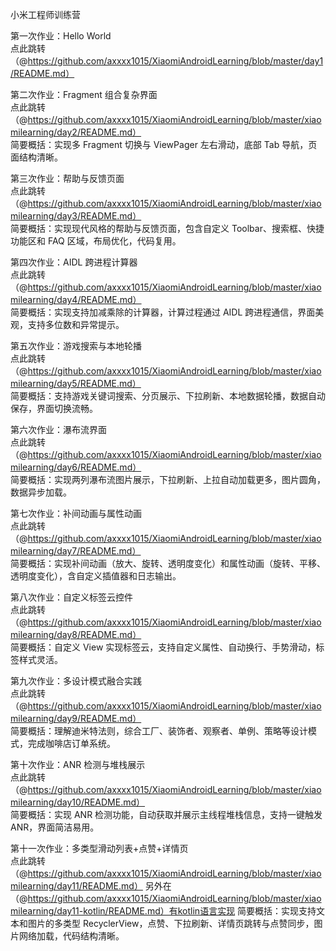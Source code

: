 小米工程师训练营

第一次作业：Hello World  
点此跳转（@https://github.com/axxxx1015/XiaomiAndroidLearning/blob/master/day1/README.md）

第二次作业：Fragment 组合复杂界面  
点此跳转（@https://github.com/axxxx1015/XiaomiAndroidLearning/blob/master/xiaomilearning/day2/README.md）  
简要概括：实现多 Fragment 切换与 ViewPager 左右滑动，底部 Tab 导航，页面结构清晰。

第三次作业：帮助与反馈页面  
点此跳转（@https://github.com/axxxx1015/XiaomiAndroidLearning/blob/master/xiaomilearning/day3/README.md）  
简要概括：实现现代风格的帮助与反馈页面，包含自定义 Toolbar、搜索框、快捷功能区和 FAQ 区域，布局优化，代码复用。

第四次作业：AIDL 跨进程计算器  
点此跳转（@https://github.com/axxxx1015/XiaomiAndroidLearning/blob/master/xiaomilearning/day4/README.md）  
简要概括：实现支持加减乘除的计算器，计算过程通过 AIDL 跨进程通信，界面美观，支持多位数和异常提示。

第五次作业：游戏搜索与本地轮播  
点此跳转（@https://github.com/axxxx1015/XiaomiAndroidLearning/blob/master/xiaomilearning/day5/README.md）  
简要概括：支持游戏关键词搜索、分页展示、下拉刷新、本地数据轮播，数据自动保存，界面切换流畅。

第六次作业：瀑布流界面  
点此跳转（@https://github.com/axxxx1015/XiaomiAndroidLearning/blob/master/xiaomilearning/day6/README.md）  
简要概括：实现两列瀑布流图片展示，下拉刷新、上拉自动加载更多，图片圆角，数据异步加载。

第七次作业：补间动画与属性动画  
点此跳转（@https://github.com/axxxx1015/XiaomiAndroidLearning/blob/master/xiaomilearning/day7/README.md）  
简要概括：实现补间动画（放大、旋转、透明度变化）和属性动画（旋转、平移、透明度变化），含自定义插值器和日志输出。

第八次作业：自定义标签云控件  
点此跳转（@https://github.com/axxxx1015/XiaomiAndroidLearning/blob/master/xiaomilearning/day8/README.md）  
简要概括：自定义 View 实现标签云，支持自定义属性、自动换行、手势滑动，标签样式灵活。

第九次作业：多设计模式融合实践  
点此跳转（@https://github.com/axxxx1015/XiaomiAndroidLearning/blob/master/xiaomilearning/day9/README.md）  
简要概括：理解迪米特法则，综合工厂、装饰者、观察者、单例、策略等设计模式，完成咖啡店订单系统。

第十次作业：ANR 检测与堆栈展示  
点此跳转（@https://github.com/axxxx1015/XiaomiAndroidLearning/blob/master/xiaomilearning/day10/README.md）  
简要概括：实现 ANR 检测功能，自动获取并展示主线程堆栈信息，支持一键触发 ANR，界面简洁易用。

第十一次作业：多类型滑动列表+点赞+详情页  
点此跳转（@https://github.com/axxxx1015/XiaomiAndroidLearning/blob/master/xiaomilearning/day11/README.md）
另外在（@https://github.com/axxxx1015/XiaomiAndroidLearning/blob/master/xiaomilearning/day11-kotlin/README.md）有kotlin语言实现
简要概括：实现支持文本和图片的多类型 RecyclerView，点赞、下拉刷新、详情页跳转与点赞同步，图片网络加载，代码结构清晰。



